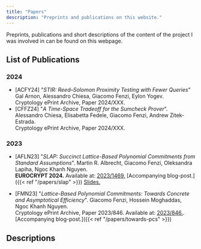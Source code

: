 ```yaml
---
title: "Papers"
description: "Preprints and publications on this website."
---
```


Preprints, publications and short descriptions of the content of the project I was involved in can be found on this webpage.

## List of Publications
### 2024
- [ACFY24] "_STIR: Reed–Solomon Proximity Testing with Fewer Queries_"
    Gal Arnon, Alessandro Chiesa, Giacomo Fenzi, Eylon Yogev. \
    Cryptology ePrint Archive, Paper 2024/XXX.
- [CFFZ24] "_A Time-Space Tradeoff for the Sumcheck Prover_".
    Alessandro Chiesa, Elisabetta Fedele, Giacomo Fenzi, Andrew Zitek-Estrada. \
    Cryptology ePrint Archive, Paper 2024/XXX. 

### 2023
- [AFLN23] "_SLAP: Succinct Lattice-Based Polynomial Commitments from Standard Assumptions_". 
    Martin R. Albrecht, Giacomo Fenzi, Oleksandra Lapiha, Ngoc Khanh Nguyen. \
    **EUROCRYPT 2024.** Available at: [2023/1469.](https://ia.cr/2023/1469) [Accompanying blog-post.]({{< ref "/papers/slap" >}}) [Slides.](/presentations/slap.pdf)

- [FMN23] "_Lattice-Based Polynomial Commitments: Towards Concrete and Asymptotical Efficiency_". 
    Giacomo Fenzi, Hossein Moghaddas, Ngoc Khanh Nguyen. \
    Cryptology ePrint Archive, Paper 2023/846. Available at: [2023/846.](https://ia.cr/2023/846). [Accompanying blog-post.]({{< ref "/papers/towards-pcs" >}})
 
## Descriptions
